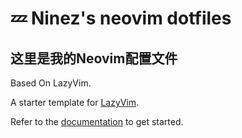 # 💤 Ninez's neovim dotfiles

## 这里是我的Neovim配置文件

Based On LazyVim.

A starter template for [LazyVim](https://github.com/LazyVim/LazyVim).

Refer to the [documentation](https://lazyvim.github.io/installation) to get started.
